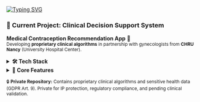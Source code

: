 [![Typing SVG](https://readme-typing-svg.herokuapp.com?font=Ubuntu&size=25&duration=2000&pause=1000&color=EE7A19&width=700&lines=%F0%9F%91%BE+Full+Stack+TypeScript+Developer+%7C+Digital+Law+Specialist;%F0%9F%94%92+GDPR+Compliance+%E2%80%A2+Security;%F0%9F%8E%A8+Visual+Arts+%26+Animations+(GSAP%2C+interactions))](https://git.io/typing-svg)

  <h3>🚀 Current Project: Clinical Decision Support System</h3>

  <p><strong>Medical Contraception Recommendation App</strong> 💊<br>
  <small>Developing <strong>proprietary clinical algorithms</strong> in partnership with
  gynecologists from <strong>CHRU Nancy</strong> (University Hospital Center).</small></p>

  <details>
  <summary><strong>🛠️ Tech Stack</strong></summary>
  <p><code>TypeScript</code> • <code>Next.js</code> • <code>React</code> • <code>Prisma
  ORM</code> • <code>Zustand</code> • <code>Zod Validation</code></p>
  </details>

  <details>
  <summary><strong>🧠 Core Features</strong></summary>
  <ul>
  <li><strong>Risk assessment algorithm</strong> for contraceptive recommendations</li>
  <li><strong>Medical history analysis</strong> with contraindication detection</li>
  <li><strong>GDPR-compliant</strong> sensitive health data processing</li>
  <li><strong>Clinical-grade</strong> interface for healthcare professionals</li>
  </ul>
  </details>

  <sub>🔒 <strong>Private Repository:</strong> Contains proprietary clinical algorithms and
  sensitive health data (GDPR Art. 9). Private for IP protection, regulatory compliance, and
  pending clinical validation.</sub>

